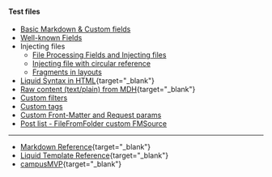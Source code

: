 ﻿---
published: false
---
#### Test files
- [Basic Markdown & Custom fields](~/)
- [Well-known Fields](~/well-known-fields.md)
- Injecting files
  - [File Processing Fields and Injecting files](~/insertfiles/fpf.md)
  - [Injecting file with circular reference](~/insertfiles/fpf_circular_reference.md)
  - [Fragments in layouts](~/insertfiles/fragments.md)
- [Liquid Syntax in HTML](~/liquid.mdh){target="_blank"}
- [Raw content (text/plain) from MDH](~/raw.mdh){target="_blank"}
- [Custom filters](~/customfilters.md)
- [Custom tags](~/customtags.md)
- [Custom Front-Matter and Request params](~/customFMSrc.md?param1=1&s=Hi)
- [Post list - FileFromFolder custom FMSource](~/posts/)

----
- [Markdown Reference](https://guides.github.com/features/mastering-markdown/){target="_blank"}
- [Liquid Template Reference](https://shopify.github.io/liquid/){target="_blank"}
- [campusMVP](https://www.campusmvp.es){target="_blank"}
